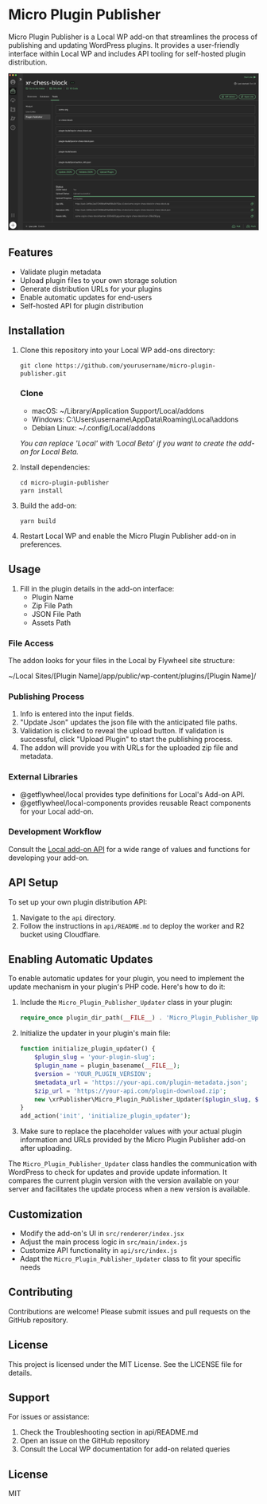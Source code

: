 # Micro Plugin Publisher

Micro Plugin Publisher is a Local WP add-on that streamlines the process of publishing and updating WordPress plugins. It provides a user-friendly interface within Local WP and includes API tooling for self-hosted plugin distribution.

![Micro Plugin Publisher Preview](docs/assets/micro-plugin-publisher-preview.jpg)

## Features

- Validate plugin metadata
- Upload plugin files to your own storage solution
- Generate distribution URLs for your plugins
- Enable automatic updates for end-users
- Self-hosted API for plugin distribution

## Installation

1. Clone this repository into your Local WP add-ons directory:
   ```
   git clone https://github.com/yourusername/micro-plugin-publisher.git
   ```
   ### Clone

	- macOS: ~/Library/Application Support/Local/addons
	- Windows: C:\Users\username\AppData\Roaming\Local\addons
	- Debian Linux: ~/.config/Local/addons

	*You can replace 'Local' with 'Local Beta' if you want to create the add-on for Local Beta.*

2. Install dependencies:
   ```
   cd micro-plugin-publisher
   yarn install
   ```

3. Build the add-on:
   ```
   yarn build
   ```

4. Restart Local WP and enable the Micro Plugin Publisher add-on in preferences.

## Usage

1. Fill in the plugin details in the add-on interface:
   - Plugin Name
   - Zip File Path
   - JSON File Path
   - Assets Path

### File Access

The addon looks for your files in the Local by Flywheel site structure:

~/Local Sites/[Plugin Name]/app/public/wp-content/plugins/[Plugin Name]/

### Publishing Process

1. Info is entered into the input fields.
2. "Update Json" updates the json file with the anticipated file paths.
3. Validation is clicked to reveal the upload button. 
	If validation is successful, click "Upload Plugin" to start the publishing process.
4. The addon will provide you with URLs for the uploaded zip file and metadata.

### External Libraries

- @getflywheel/local provides type definitions for Local's Add-on API.
- @getflywheel/local-components provides reusable React components for your Local add-on.

### Development Workflow

Consult the [Local add-on API](https://getflywheel.github.io/local-addon-api) for a wide range of values and functions for developing your add-on.


## API Setup

To set up your own plugin distribution API:

1. Navigate to the `api` directory.
2. Follow the instructions in `api/README.md` to deploy the worker and R2 bucket using Cloudflare.

## Enabling Automatic Updates

To enable automatic updates for your plugin, you need to implement the update mechanism in your plugin's PHP code. Here's how to do it:

1. Include the `Micro_Plugin_Publisher_Updater` class in your plugin:

   ```php
   require_once plugin_dir_path(__FILE__) . 'Micro_Plugin_Publisher_Updater.php';
   ```

2. Initialize the updater in your plugin's main file:

   ```php
   function initialize_plugin_updater() {
       $plugin_slug = 'your-plugin-slug';
       $plugin_name = plugin_basename(__FILE__);
       $version = 'YOUR_PLUGIN_VERSION';
       $metadata_url = 'https://your-api.com/plugin-metadata.json';
       $zip_url = 'https://your-api.com/plugin-download.zip';
       new \xrPublisher\Micro_Plugin_Publisher_Updater($plugin_slug, $plugin_name, $version, $metadata_url, $zip_url);
   }
   add_action('init', 'initialize_plugin_updater');
   ```

3. Make sure to replace the placeholder values with your actual plugin information and URLs provided by the Micro Plugin Publisher add-on after uploading.

The `Micro_Plugin_Publisher_Updater` class handles the communication with WordPress to check for updates and provide update information. It compares the current plugin version with the version available on your server and facilitates the update process when a new version is available.

## Customization

- Modify the add-on's UI in `src/renderer/index.jsx`
- Adjust the main process logic in `src/main/index.js`
- Customize API functionality in `api/src/index.js`
- Adapt the `Micro_Plugin_Publisher_Updater` class to fit your specific needs

## Contributing

Contributions are welcome! Please submit issues and pull requests on the GitHub repository.

## License

This project is licensed under the MIT License. See the LICENSE file for details.

## Support

For issues or assistance:

1. Check the Troubleshooting section in api/README.md
2. Open an issue on the GitHub repository
3. Consult the Local WP documentation for add-on related queries

## License

MIT